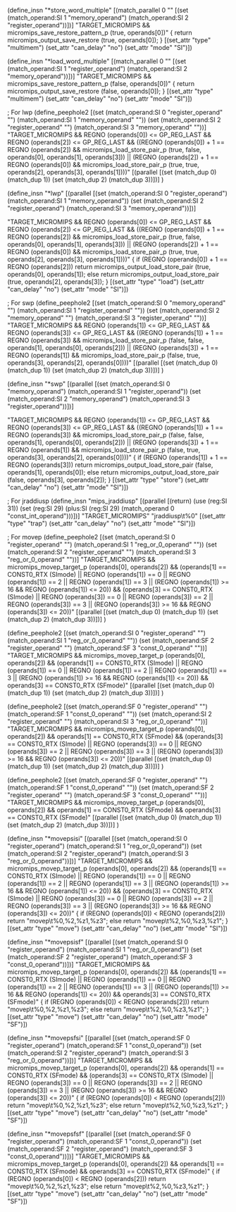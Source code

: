(define_insn "*store_word_multiple"
  [(match_parallel 0 ""
       [(set (match_operand:SI 1 "memory_operand")
	     (match_operand:SI 2 "register_operand"))])]
  "TARGET_MICROMIPS
   && micromips_save_restore_pattern_p (true, operands[0])"
  { return micromips_output_save_restore (true, operands[0]); }
  [(set_attr "type"	"multimem")
   (set_attr "can_delay" "no")
   (set_attr "mode"	"SI")])

(define_insn "*load_word_multiple"
  [(match_parallel 0 ""
       [(set (match_operand:SI 1 "register_operand")
	     (match_operand:SI 2 "memory_operand"))])]
  "TARGET_MICROMIPS
   && micromips_save_restore_pattern_p (false, operands[0])"
  { return micromips_output_save_restore (false, operands[0]); }
  [(set_attr "type"	"multimem")
   (set_attr "can_delay" "no")
   (set_attr "mode"	"SI")])

; For lwp
(define_peephole2
  [(set (match_operand:SI 0 "register_operand" "")
        (match_operand:SI 1 "memory_operand" ""))
   (set (match_operand:SI 2 "register_operand" "")
        (match_operand:SI 3 "memory_operand" ""))]
  "TARGET_MICROMIPS
   && REGNO (operands[0]) <= GP_REG_LAST
   && REGNO (operands[2]) <= GP_REG_LAST
   && ((REGNO (operands[0]) + 1 == REGNO (operands[2])
	&& micromips_load_store_pair_p (true, false, operands[0], operands[1], operands[3]))
       || (REGNO (operands[2]) + 1 == REGNO (operands[0])
	   && micromips_load_store_pair_p (true, true, operands[2], operands[3], operands[1])))"
  [(parallel [(set (match_dup 0) (match_dup 1))
              (set (match_dup 2) (match_dup 3))])]
)

(define_insn "*lwp"
  [(parallel [(set (match_operand:SI 0 "register_operand")
		   (match_operand:SI 1 "memory_operand"))
	      (set (match_operand:SI 2 "register_operand")
		   (match_operand:SI 3 "memory_operand"))])]

  "TARGET_MICROMIPS
   && REGNO (operands[0]) <= GP_REG_LAST
   && REGNO (operands[2]) <= GP_REG_LAST
   && ((REGNO (operands[0]) + 1 == REGNO (operands[2])
	&& micromips_load_store_pair_p (true, false, operands[0], operands[1], operands[3]))
       || (REGNO (operands[2]) + 1 == REGNO (operands[0])
	   && micromips_load_store_pair_p (true, true, operands[2], operands[3], operands[1])))"
  {
    if (REGNO (operands[0]) + 1 == REGNO (operands[2]))
      return micromips_output_load_store_pair (true, operands[0], operands[1]);
    else
      return micromips_output_load_store_pair (true, operands[2], operands[3]);
  }
  [(set_attr "type"	"load")
   (set_attr "can_delay" "no")
   (set_attr "mode"	"SI")])

; For swp
(define_peephole2
  [(set (match_operand:SI 0 "memory_operand" "")
        (match_operand:SI 1 "register_operand" ""))
   (set (match_operand:SI 2 "memory_operand" "")
        (match_operand:SI 3 "register_operand" ""))]
  "TARGET_MICROMIPS
   && REGNO (operands[1]) <= GP_REG_LAST
   && REGNO (operands[3]) <= GP_REG_LAST
   && ((REGNO (operands[1]) + 1 == REGNO (operands[3])
	&& micromips_load_store_pair_p (false, false, operands[1], operands[0], operands[2]))
       || (REGNO (operands[3]) + 1 == REGNO (operands[1])
	   && micromips_load_store_pair_p (false, true, operands[3], operands[2], operands[0])))"
  [(parallel [(set (match_dup 0) (match_dup 1))
              (set (match_dup 2) (match_dup 3))])]
)

(define_insn "*swp"
  [(parallel [(set (match_operand:SI 0 "memory_operand")
		   (match_operand:SI 1 "register_operand"))
	      (set (match_operand:SI 2 "memory_operand")
		   (match_operand:SI 3 "register_operand"))])]

  "TARGET_MICROMIPS
   && REGNO (operands[1]) <= GP_REG_LAST
   && REGNO (operands[3]) <= GP_REG_LAST
   && ((REGNO (operands[1]) + 1 == REGNO (operands[3])
	&& micromips_load_store_pair_p (false, false, operands[1], operands[0], operands[2]))
       || (REGNO (operands[3]) + 1 == REGNO (operands[1])
	   && micromips_load_store_pair_p (false, true, operands[3], operands[2], operands[0])))"
  {
    if (REGNO (operands[1]) + 1 == REGNO (operands[3]))
      return micromips_output_load_store_pair (false, operands[1], operands[0]);
    else
      return micromips_output_load_store_pair (false, operands[3], operands[2]);
  }
  [(set_attr "type"	"store")
   (set_attr "can_delay" "no")
   (set_attr "mode"	"SI")])

; For jraddiusp
(define_insn "mips_jraddiusp"
  [(parallel [(return)
              (use (reg:SI 31))
	      (set (reg:SI 29)
		   (plus:SI (reg:SI 29)
			    (match_operand 0 "const_int_operand")))])]
  "TARGET_MICROMIPS"
  "jraddiusp\t%0"
  [(set_attr "type"	"trap")
   (set_attr "can_delay" "no")
   (set_attr "mode"	"SI")])

; For movep
(define_peephole2
  [(set (match_operand:SI 0 "register_operand" "")
        (match_operand:SI 1 "reg_or_0_operand" ""))
   (set (match_operand:SI 2 "register_operand" "")
        (match_operand:SI 3 "reg_or_0_operand" ""))]
  "TARGET_MICROMIPS
   && micromips_movep_target_p (operands[0], operands[2])
   && (operands[1] == CONST0_RTX (SImode)
       || REGNO (operands[1]) == 0
       || REGNO (operands[1]) == 2
       || REGNO (operands[1]) == 3
       || (REGNO (operands[1]) >= 16 && REGNO (operands[1]) <= 20))
   && (operands[3] == CONST0_RTX (SImode)
       || REGNO (operands[3]) == 0
       || REGNO (operands[3]) == 2
       || REGNO (operands[3]) == 3
       || (REGNO (operands[3]) >= 16 && REGNO (operands[3]) <= 20))"
  [(parallel [(set (match_dup 0) (match_dup 1))
              (set (match_dup 2) (match_dup 3))])]
)

(define_peephole2
  [(set (match_operand:SI 0 "register_operand" "")
        (match_operand:SI 1 "reg_or_0_operand" ""))
   (set (match_operand:SF 2 "register_operand" "")
        (match_operand:SF 3 "const_0_operand" ""))]
  "TARGET_MICROMIPS
   && micromips_movep_target_p (operands[0], operands[2])
   && (operands[1] == CONST0_RTX (SImode)
       || REGNO (operands[1]) == 0
       || REGNO (operands[1]) == 2
       || REGNO (operands[1]) == 3
       || (REGNO (operands[1]) >= 16 && REGNO (operands[1]) <= 20))
   && operands[3] == CONST0_RTX (SFmode)"
  [(parallel [(set (match_dup 0) (match_dup 1))
              (set (match_dup 2) (match_dup 3))])]
)

(define_peephole2
  [(set (match_operand:SF 0 "register_operand" "")
        (match_operand:SF 1 "const_0_operand" ""))
   (set (match_operand:SI 2 "register_operand" "")
        (match_operand:SI 3 "reg_or_0_operand" ""))]
  "TARGET_MICROMIPS
   && micromips_movep_target_p (operands[0], operands[2])
   && operands[1] == CONST0_RTX (SFmode)
   && (operands[3] == CONST0_RTX (SImode)
       || REGNO (operands[3]) == 0
       || REGNO (operands[3]) == 2
       || REGNO (operands[3]) == 3
       || (REGNO (operands[3]) >= 16 && REGNO (operands[3]) <= 20))"
  [(parallel [(set (match_dup 0) (match_dup 1))
              (set (match_dup 2) (match_dup 3))])]
)

(define_peephole2
  [(set (match_operand:SF 0 "register_operand" "")
        (match_operand:SF 1 "const_0_operand" ""))
   (set (match_operand:SF 2 "register_operand" "")
        (match_operand:SF 3 "const_0_operand" ""))]
  "TARGET_MICROMIPS
   && micromips_movep_target_p (operands[0], operands[2])
   && operands[1] == CONST0_RTX (SFmode)
   && operands[3] == CONST0_RTX (SFmode)"
  [(parallel [(set (match_dup 0) (match_dup 1))
              (set (match_dup 2) (match_dup 3))])]
)

(define_insn "*movepsisi"
  [(parallel [(set (match_operand:SI 0 "register_operand")
		   (match_operand:SI 1 "reg_or_0_operand"))
	      (set (match_operand:SI 2 "register_operand")
		   (match_operand:SI 3 "reg_or_0_operand"))])]
  "TARGET_MICROMIPS
   && micromips_movep_target_p (operands[0], operands[2])
   && (operands[1] == CONST0_RTX (SImode)
       || REGNO (operands[1]) == 0
       || REGNO (operands[1]) == 2
       || REGNO (operands[1]) == 3
       || (REGNO (operands[1]) >= 16 && REGNO (operands[1]) <= 20))
   && (operands[3] == CONST0_RTX (SImode)
       || REGNO (operands[3]) == 0
       || REGNO (operands[3]) == 2
       || REGNO (operands[3]) == 3
       || (REGNO (operands[3]) >= 16 && REGNO (operands[3]) <= 20))"
{
  if (REGNO (operands[0]) < REGNO (operands[2]))
    return "movep\t%0,%2,%z1,%z3";
  else
    return "movep\t%2,%0,%z3,%z1";
}
  [(set_attr "type"	"move")
   (set_attr "can_delay" "no")
   (set_attr "mode"	"SI")])

(define_insn "*movepsisf"
  [(parallel [(set (match_operand:SI 0 "register_operand")
		   (match_operand:SI 1 "reg_or_0_operand"))
	      (set (match_operand:SF 2 "register_operand")
		   (match_operand:SF 3 "const_0_operand"))])]
  "TARGET_MICROMIPS
   && micromips_movep_target_p (operands[0], operands[2])
   && (operands[1] == CONST0_RTX (SImode)
       || REGNO (operands[1]) == 0
       || REGNO (operands[1]) == 2
       || REGNO (operands[1]) == 3
       || (REGNO (operands[1]) >= 16 && REGNO (operands[1]) <= 20))
   && operands[3] == CONST0_RTX (SFmode)"
{
  if (REGNO (operands[0]) < REGNO (operands[2]))
    return "movep\t%0,%2,%z1,%z3";
  else
    return "movep\t%2,%0,%z3,%z1";
}
  [(set_attr "type"	"move")
   (set_attr "can_delay" "no")
   (set_attr "mode"	"SF")])

(define_insn "*movepsfsi"
  [(parallel [(set (match_operand:SF 0 "register_operand")
		   (match_operand:SF 1 "const_0_operand"))
	      (set (match_operand:SI 2 "register_operand")
		   (match_operand:SI 3 "reg_or_0_operand"))])]
  "TARGET_MICROMIPS
   && micromips_movep_target_p (operands[0], operands[2])
   && operands[1] == CONST0_RTX (SFmode)
   && (operands[3] == CONST0_RTX (SImode)
       || REGNO (operands[3]) == 0
       || REGNO (operands[3]) == 2
       || REGNO (operands[3]) == 3
       || (REGNO (operands[3]) >= 16 && REGNO (operands[3]) <= 20))"
{
  if (REGNO (operands[0]) < REGNO (operands[2]))
    return "movep\t%0,%2,%z1,%z3";
  else
    return "movep\t%2,%0,%z3,%z1";
}
  [(set_attr "type"	"move")
   (set_attr "can_delay" "no")
   (set_attr "mode"	"SF")])

(define_insn "*movepsfsf"
  [(parallel [(set (match_operand:SF 0 "register_operand")
		   (match_operand:SF 1 "const_0_operand"))
	      (set (match_operand:SF 2 "register_operand")
		   (match_operand:SF 3 "const_0_operand"))])]
  "TARGET_MICROMIPS
   && micromips_movep_target_p (operands[0], operands[2])
   && operands[1] == CONST0_RTX (SFmode)
   && operands[3] == CONST0_RTX (SFmode)"
{
  if (REGNO (operands[0]) < REGNO (operands[2]))
    return "movep\t%0,%2,%z1,%z3";
  else
    return "movep\t%2,%0,%z3,%z1";
}
  [(set_attr "type"	"move")
   (set_attr "can_delay" "no")
   (set_attr "mode"	"SF")])
